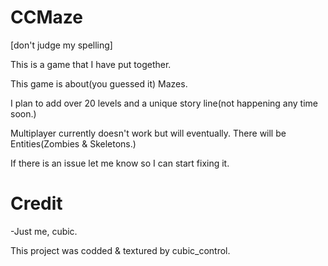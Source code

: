 # CCMaze

[don't judge my spelling]

This is a game that I have put together.

This game is about(you guessed it) Mazes.

I plan to add over 20 levels and a unique story line(not happening any time soon.)

Multiplayer currently doesn't work but will eventually.
There will be Entities(Zombies & Skeletons.)

If there is an issue let me know so I can start fixing it.




# Credit
-Just me, cubic.



This project was codded & textured by cubic_control.
